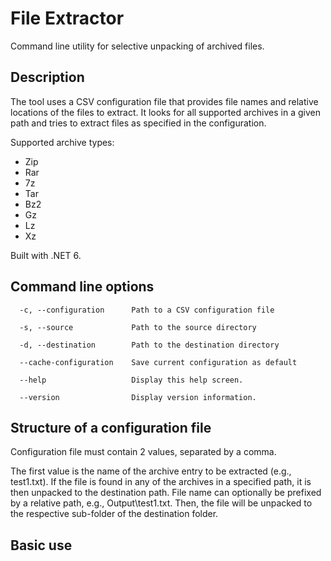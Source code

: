 # File Extractor

Command line utility for selective unpacking of archived files.

## Description

The tool uses a CSV configuration file that provides file names and relative locations of the files to extract. It looks for all supported archives in a given path and tries to extract files as specified in the configuration.

Supported archive types:
- Zip
- Rar
- 7z
- Tar
- Bz2
- Gz
- Lz
- Xz

Built with .NET 6.

## Command line options

```
  -c, --configuration      Path to a CSV configuration file

  -s, --source             Path to the source directory

  -d, --destination        Path to the destination directory

  --cache-configuration    Save current configuration as default

  --help                   Display this help screen.

  --version                Display version information.
```

## Structure of a configuration file

Configuration file must contain 2 values, separated by a comma.

The first value is the name of the archive entry to be extracted (e.g., test1.txt). If the file is found in any of the archives in a specified path, it is then unpacked to the destination path. File name can optionally be prefixed by a relative path, e.g., Output\test1.txt. Then, the file will be unpacked to the respective sub-folder of the destination folder.

## Basic use
